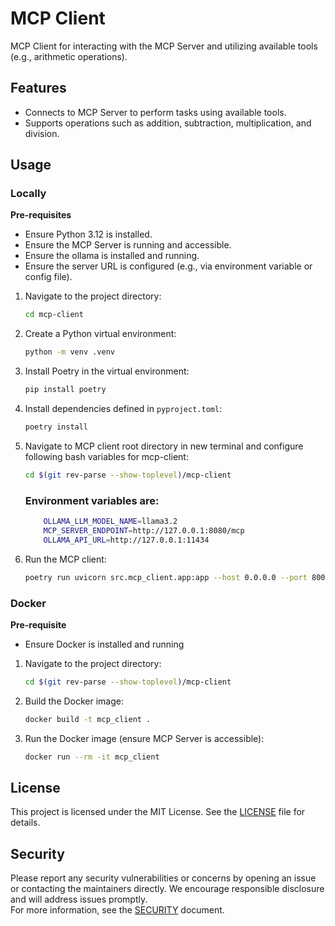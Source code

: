 # MCP Client
MCP Client for interacting with the MCP Server and utilizing available tools (e.g., arithmetic operations).

## Features

- Connects to MCP Server to perform tasks using available tools.
- Supports operations such as addition, subtraction, multiplication, and division.

## Usage

### Locally

**Pre-requisites**

- Ensure Python 3.12 is installed.
- Ensure the MCP Server is running and accessible.
- Ensure the ollama is installed and running.
- Ensure the server URL is configured (e.g., via environment variable or config file).

1. Navigate to the project directory:

    ```bash
    cd mcp-client
    ```

2. Create a Python virtual environment:

    ```bash
    python -m venv .venv
    ```

3. Install Poetry in the virtual environment:

    ```bash
    pip install poetry
    ```

4. Install dependencies defined in `pyproject.toml`:

    ```bash
    poetry install
    ```
5. Navigate to MCP client root directory in new terminal and configure following bash variables for mcp-client:

    ```bash
    cd $(git rev-parse --show-toplevel)/mcp-client
    ```
    ### Environment variables are:

    ```bash
        OLLAMA_LLM_MODEL_NAME=llama3.2
        MCP_SERVER_ENDPOINT=http://127.0.0.1:8080/mcp
        OLLAMA_API_URL=http://127.0.0.1:11434
    ```

6. Run the MCP client:

    ```bash
    poetry run uvicorn src.mcp_client.app:app --host 0.0.0.0 --port 8000 --reload
    ```

### Docker

**Pre-requisite**

- Ensure Docker is installed and running

1. Navigate to the project directory:

    ```bash
    cd $(git rev-parse --show-toplevel)/mcp-client
    ```

2. Build the Docker image:

    ```bash
    docker build -t mcp_client .
    ```

3. Run the Docker image (ensure MCP Server is accessible):

    ```bash
    docker run --rm -it mcp_client
    ```

## License

This project is licensed under the MIT License. See the [LICENSE](LICENSE) file for details.

## Security

Please report any security vulnerabilities or concerns by opening an issue or contacting the maintainers directly. We encourage responsible disclosure and will address issues promptly.  
For more information, see the [SECURITY](SECURITY.md) document.
